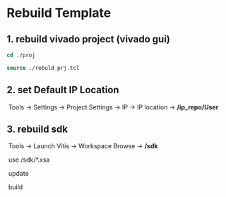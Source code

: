 # Rebuild Template

## 1. rebuild vivado project (vivado gui)

```tcl
cd ./proj

source ./rebuld_prj.tcl
```

## 2. set Default IP Location

​	Tools -> Settings -> Project Settings -> IP -> IP location -> **/ip_repo/User**

## 3. rebuild sdk

​	Tools -> Launch Vitis -> Workspace Browse -> **/sdk**

​	use /sdk/*.xsa 

​	update 

​	build

